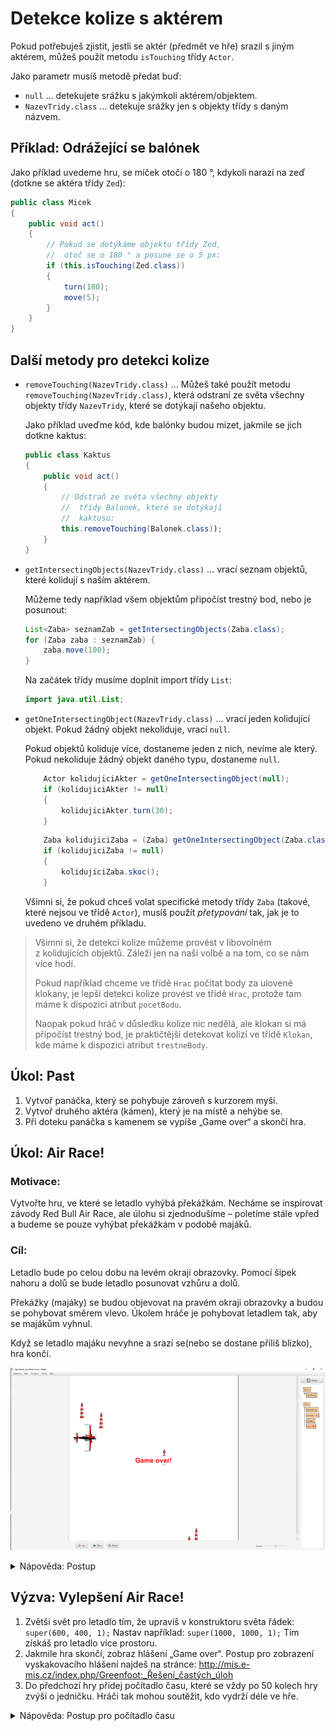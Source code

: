 # Detekce kolize s aktérem

Pokud potřebuješ zjistit, jestli se aktér (předmět ve hře) srazil s&nbsp;jiným aktérem, můžeš použít metodu `isTouching` třídy `Actor`. 

Jako parametr musíš metodě předat buď:
 - `null` &hellip; detekujete srážku s&nbsp;jakýmkoli aktérem/objektem.
 - `NazevTridy.class` … detekuje srážky jen s&nbsp;objekty třídy s&nbsp;daným názvem.

## Příklad: Odrážející se balónek
Jako příklad uvedeme hru, se míček otočí o&nbsp;180&nbsp;°, kdykoli narazí na zeď (dotkne se aktéra třídy `Zed`):

```java
public class Micek
{
	public void act()
	{
		// Pokud se dotýkáme objektu třídy Zed,
		//  otoč se o 180 ° a posune se o 5 px:
		if (this.isTouching(Zed.class))
		{
			turn(180);
			move(5);
		}
	}
}
```

## Další metody pro detekci kolize

 - `removeTouching(NazevTridy.class)` &hellip; Můžeš také použít metodu `removeTouching(NazevTridy.class)`, která odstraní ze světa všechny objekty třídy `NazevTridy`, které se dotýkají našeho objektu.
	
	Jako příklad uveďme kód, kde balónky budou mizet, jakmile se jich dotkne kaktus:

	```java
	public class Kaktus
	{
		public void act()
		{
			// Odstraň ze světa všechny objekty
			//  třídy Balonek, které se dotýkají
			//  kaktusu:
			this.removeTouching(Balonek.class));
		}
	}
	```

 - `getIntersectingObjects(NazevTridy.class)` &hellip; vrací seznam objektů, které kolidují s&nbsp;naším aktérem.

	Můžeme tedy například všem objektům připočíst trestný bod, nebo je posunout:

	```java
	List<Zaba> seznamZab = getIntersectingObjects(Zaba.class);
	for (Zaba zaba : seznamZab) {
		zaba.move(100);
	}
	```

	Na začátek třídy musíme doplnit import třídy `List`:

	```java
	import java.util.List;
	```

 - `getOneIntersectingObject(NazevTridy.class)` &hellip; vrací jeden kolidující objekt. Pokud žádný objekt nekoliduje, vrací `null`.

	Pokud objektů koliduje více, dostaneme jeden z&nbsp;nich, nevíme ale který. Pokud nekoliduje žádný objekt daného typu, dostaneme `null`.

	```java
        Actor kolidujiciAkter = getOneIntersectingObject(null);
        if (kolidujiciAkter != null)
        {
            kolidujiciAkter.turn(30);
        }
	```
 
	```java
        Zaba kolidujiciZaba = (Zaba) getOneIntersectingObject(Zaba.class);
        if (kolidujiciZaba != null) 
        {
            kolidujiciZaba.skoc();
        }
	```

 	Všimni si, že pokud chceš volat specifické metody třídy `Zaba` (takové, které nejsou ve třídě `Actor`), musíš použít _přetypování_ tak, jak je to uvedeno ve druhém příkladu.



> Všimni si, že detekci kolize můžeme provést v&nbsp;libovolném z&nbsp;kolidujících objektů. Záleží jen na naší volbě a&nbsp;na tom, co se nám více hodí. 
>
> Pokud například chceme ve třídě `Hrac` počítat body za ulovené klokany, je lepší detekci kolize provést ve třídě `Hrac`, protože tam máme k&nbsp;dispozici atribut `pocetBodu`.
>
> Naopak pokud hráč v&nbsp;důsledku kolize nic nedělá, ale klokan si má připočíst trestný bod, je praktičtější detekovat kolizi ve třídě `Klokan`, kde máme k&nbsp;dispozici atribut `trestneBody`.

## Úkol: Past

1. Vytvoř panáčka, který se pohybuje zároveň s&nbsp;kurzorem myši.
2. Vytvoř druhého aktéra (kámen), který je na místě a&nbsp;nehýbe se.
3. Při doteku panáčka s&nbsp;kamenem se vypíše „Game over“ a skončí hra.


## Úkol: Air Race!

### Motivace:
Vytvořte hru, ve které se letadlo vyhýbá překážkám. Necháme se inspirovat závody Red Bull Air Race, ale úlohu si zjednodušíme – poletíme stále vpřed a&nbsp;budeme se pouze vyhýbat překážkám v&nbsp;podobě majáků.

### Cíl:
Letadlo bude po celou dobu na levém okraji obrazovky. Pomocí šipek nahoru a&nbsp;dolů se bude letadlo posunovat vzhůru a&nbsp;dolů. 

Překážky (majáky) se budou objevovat na pravém okraji obrazovky a&nbsp;budou se pohybovat směrem vlevo. Úkolem hráče je pohybovat letadlem tak, aby se majákům vyhnul. 

Když se letadlo majáku nevyhne a&nbsp;srazí se(nebo se dostane příliš blízko), hra končí.
 
 ![Hra Air race!](../img/hra_airrace.png)

<details><summary>Nápověda: Postup</summary>

Letadlo:
 
 1. Vytvořte aktéra pro letadlo (obrázek letadlo).
 2. V&nbsp;konstruktoru světa (`MyWorld`) umístěte jedno letadlo na levý okraj obrazovky doprostřed.
 3. Když hráč stiskne šipky nahoru a&nbsp;dolů, letadlo se pohybuje nahoru a&nbsp;dolů po levém okraji obrazovky (na šipky doprava a doleva nereaguje).
 
 Překážky:

 4. Vytvořte aktéra pro překážku (obrázek maják či třeba kámen).
 5. Chování překážky/majáku:
     1. Pohybuje se k&nbsp;levému okraji obrazovky (volejte metodu `move()` a&nbsp;jako parametr dejte záporné číslo).
     2. Pokud dojde ke srážce s&nbsp;letadlem, ukončí hru. Ukončení hry zařídíte voláním `Greenfoot.stop()`.
 6. V&nbsp;metodě `act` světa zařiďte, aby se vygenerovalo náhodné číslo z&nbsp;rozsahu od `0` do `99`. Pokud je náhodné číslo `0`, přidá se na pravý okraj obrazovky nová překážka.
</details>

## Výzva: Vylepšení Air Race!

 1. Zvětši svět pro letadlo tím, že upravíš v&nbsp;konstruktoru světa řádek:
    `super(600, 400, 1);`
    Nastav například:
    `super(1000, 1000, 1);`
    Tím získáš pro letadlo více prostoru.
 2. Jakmile hra skončí, zobraz hlášení „Game over“. Postup pro zobrazení vyskakovacího hlášení najdeš na stránce:  http://mis.e-mis.cz/index.php/Greenfoot:_Řešení_častých_úloh
 3. Do předchozí hry přidej počítadlo času, které se vždy po 50 kolech hry zvýší o&nbsp;jedničku. Hráči tak mohou soutěžit, kdo vydrží déle ve hře.

<details><summary>Nápověda: Postup pro počítadlo času</summary>

Zvyšování počítadla prováděj v&nbsp;metodě `act` světa: zaveď si číselný atribut „odpočet“, který budeš v&nbsp;každém kole zvyšovat. Jakmile bude větší než `50`, vynuluješ odpočet a&nbsp;zavoláš zvýšení počítadla o `1`.

Realizaci počítadla můžeš převzít ze stránek: http://mis.e-mis.cz/index.php/Greenfoot:_Řešení_častých_úloh

</details>
